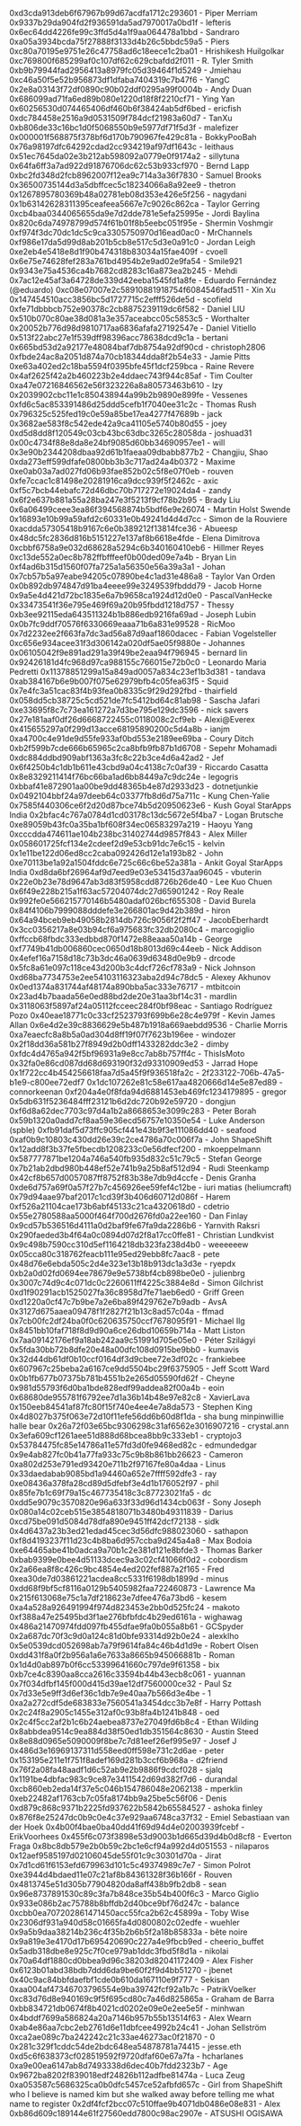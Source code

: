 0xd3cda913deb6f67967b99d67acdfa1712c293601 - Piper Merriam
0x9337b29da904fd2f936591da5ad7970017a0bd1f - lefteris
0x6ec64dd4226fe99c3ffd5d4a1f9aa064478a1bbd - Sandraro
0xa05a3934bcda75f27888f3133d4b26c5bbdc59a5 - Piers
0xc80a70195e9751e26c47758ad6c18eece1c2ba01 - Hrishikesh Huilgolkar
0xc769800f685299af0c107df62c629cbafdd2f011 - R. Tyler Smith
0xb9b79944fad2956413a8979fc05d39464f1d5249 - Jmiehau
0xc46a50f5e52b956873df1dfaba7404319c7b47f6 - YangC
0x2e8a03143f72df0890c90b02ddf0295a99f0004b - Andy Duan
0x686099ad71fa6ed89b080e1220d18f8f2210cf71 - Ying Yan
0x60256530d074465406df460b6f38424ab5df6bed - ericfish
0xdc784458e2516a9d0531509f784dcf21983a60d7 - TanXu
0xb806de33c16bc1d0f5068550b9e5977df71f5d3f - malefizer
0x000001f568875f378bf6d170b790967fe429c81a - BokkyPooBah
0x76a98197dfc64292cdad2cc934219af97df1643c - leithaus
0x51ec7645da02e3b212ab598092a0779e0f9174a2 - sillytuna
0x64fa6ff3a7ad922d91876706dc62c53b933cf970 - Bernd Lapp
0xbc2fd348d2fcb8962007f12ea9c714a3a36f7830 - Samuel Brooks
0x36500735144d3a5dbffcec5c18234066a8a92ee9 - thetron
0x1267895780369b48a02781eb08d353e426e5f256 - nagydani
0x1b63142628311395ceafeea5667e7c9026c862ca - Taylor Gerring
0xcb4baa0344065655da9e7d2dde781e5efa25995e - Jordi Baylina
0x820c6da74978799d574f61b01f8b5eebc051f95e - Shermin Voshmgir
0xf974f3dc70dc1dc5c9ca3305750970d16ead0ac0 - MrChannels
0xf986e17da5d99d8ab201b5cb8e517c5d3e0a91c0 - Jordan Leigh
0xe2eb4e5418e8d1f90b474318b83034a15fae409f - cvoell
0x6e75e74628fef283a761bd4954b2e9ad02e9fa54 - Smile921
0x9343e75a4536ca4b7682cd8283c16a873ea2b245 - Mehdi
0x7ac12e45af3a64728de339d42eeba1545fd1a8fe - Eduardo Fernández (@eduardo)
0xc08e07007e2c58910881918754f6084546fad511 - Xin Xu
0x147454510acc3856bc5d1727715c2efff526de5d - scofield
0xfe71dbbbcb752e90378c2cb8875239119dc6f582 - Daniel LIU
0x510b070c80ae38d081a3e357aceabcc05c5853c5 - Worthalter
0x20052b776d98d9810717aa6836afafa27192547e - Daniel Vitiello
0x513f22abc27e1f539dff98396acc78638dcd9c1a - bertani
0x665bd53d2a92177e48084baf7db8754a92df90cd - christoph2806
0xfbde24ac8a2051d874a70cb18344dda8f2b54e33 - Jamie Pitts
0xe63a402ed2c18ba5594f0395bfe45f1dcf259bca - Raine Revere
0x4af2625f42a2b460223b2e4ddaec743f944c85af - Tim Coulter
0xa47e07216846562e56f323226a8a80573463b610 - lzy
0x2039902cbc11e1c850438944a99b2b9890e899fe - Vessenes
0xfd6c5ac853391486d25ddd5cefb1f7040ee31c2c - Thomas Rush
0x796325c525fed19c0e59a85be17ea4277f47689b - jack
0x3682ae583f8c542ede42a9ca41105e5740b80d55 - joey
0xd5d8dd8f120549c03cb43bc63dbc3265c28058da - joshuad31
0x00c4734f88e8da8e24bf9085d60bb34690957ee1 - will
0x3e90b2344208dbaa92d61b1faeaa09dbabb877b2 - Changjiu, Shao
0xda273eff599dfafe0800bb3b3c717ad24a4b0372 - Maxime
0xe0ab03a7ad027fd06b93fae852b02c5f8e07f0eb - rouven
0xfe7ccac1c81498e20281916ca9dcc939f5f2462c - axic
0xf5c7bcb44ebafc72d46dbc70b717272e19024da4 - zandy
0x6f2e637b881a55a28ba247e3f5213f9cf78b2b95 - Brady Liu
0x6a06499ceee3ea86f394568874b5bdf6e9e26074 - Martin Holst Swende
0x16893e10b99a59afd2c60331e0b49241d4d4d7cc - Simon de la Rouviere
0xacdda57305418b9167c6e0b389212f13814fce36 - Abueesp
0x48dc5fc2836d816b5151227e137af8b6618e4fde - Elena Dimitrova
0xcbbf6758a9e032d68628a5294c6b340160410eb6 - Hillmer Reyes
0xc13de552a0ec8b782ffbfffeef0b00ded09e7a4b - Bryan Lin
0xf4ad6b315d1560f07fa725a1a56350e56a39a3a1 - Johan
0x7cb57b5a97eabe94205c07890be4c1ad31e486a8 - Taylor Van Orden
0x0b892db974847d91ba4eeee99e3249539fbddd79 - Jacob Horne
0x9a5e4d421d72bc1835e6a7b9658ca1924d12d0e0 - PascalVanHecke
0x33473541f36e795e469f69a20b95fbdd1218d757 - Thessy
0xb3ee92115eda643511324b1b886edb9216fa69ad - Joseph Lubin
0x0b7fc9ddf70576f6330669eaaa71b6a831e99528 - RicMoo
0x7d2232ee2f663fa7dc3ad56a87d9aaf1860dacec - Fabian Vogelsteller
0xc656e934acee31f3d306142a020df5ae05f9880e - Johannes
0x06105042f9e891ad291a39f49be2eaa94f796945 - bernard lin
0x92426181d4fc968d97ca988155c766015e72b0c0 - Leonardo Maria Pedretti
0x11378851299a15a849ad0057a834c23ef1b3d381 - tandava
0xab384167b6e9b007f075e62979bfb4c05fea63f5 - Squid
0x7e4fc3a51cac83f4b93fea0b8335c9f29d292fbd - thairfield
0x058dd5cb38725c5cd521de7fc5412bd64c81ab98 - Sascha Jafari
0xe33695f8c7c73ea161272a7d3be795e129dc3596 - nick savers
0x27e181aaf0df26d6668722455c0118008c2cf9eb - Alexi@Everex
0x415655297a0f299d13acce68195890200c5d4a8b - ianjm
0xa4700c4e91de9d55fe933af0bd553e2189ee69ba - Coury Ditch
0xb2f599b7cde666b65965c2ca8bfb9fb87b1d6708 - Sepehr Mohamadi
0xdc884ddbd909abf1363a3fc8c22b3ce4d6a42ad2 - Jef
0x6f4250b4c1db1b611e43cbd9a04c4138c7c0af39 - Riccardo Casatta
0x8e8329211414f76bc66ba1ad6bb8449a7c9dc24e - legogris
0xbbaf41e872901aa00be9dd48365b4e87d2933d23 - dotnetjunkie
0x0492104bbf24a97deeb64c03377fb8d6d75a711c - Kung Chen-Yalie
0x7585f440306ce6f2d20d87bce74b5d20950623e6 - Kush Goyal StarApps India
0x2bfac4c767a0784d1cd03178c13dc5672e5f4ba7 - Logan Brutsche
0xe89059b43fc0a35ba1bf608f34ec06583297a219 - Haoyu Yang
0xcccdda474611ae104b238bc31402744d9857f843 - Alex Miller
0x058601725fcf134e2cdeef2d9e53cb91dc7e6c15 - kelvin
0x1e11be122d06ed8cc2caba092426d12e1a193b82 - John
0xe70113be1a92a1504fddc6e725c66c6be52a381a - Ankit Goyal StarApps India
0xd8da6bf26964af9d7eed9e03e53415d37aa96045 - vbuterin
0x22e0b23e78d9647ab3d83f5958cdd8726b26de40 - Lee Kuo Chuen
0x6f49e228b215a1f63ac57204074dc27d65901242 - Roy Reale
0x992fe0e566215770146b5480adaf026bcf655308 - David Burela
0x84f4106b7999088dddefe3e266801ac9d42b389d - hiron
0x64a94bceb9eb49058b2814db726c9056f2f2ff47 - JacobEberhardt
0x3cc0356217a8e03b94cf6a975683fc32db2080c4 - marcogiglio
0xffccb68fbdc333edbbd870f1472e88eaaa50a14b - George
0xf7749b41db006860cec0650d18b8013d69c44eeb - Nick Addison
0x4efef16a7158d18c73b3dc46a0639d6348d0e9b9 - drcode
0x5fc8a61e097c118ce43d200b3c4dcf726cf783a9 - Nick Johnson
0xd68ba7734753e2ee54103116323aba2d94c78dc5 - Alexey Akhunov
0x0ed1374a831744af48174a890bba5ac333e76717 - mtbitcoin
0x23ad4b7baada56e0ed88bd2de20e31aa3bf14c31 - mardlin
0x3118063f5897af24a05112fcceec284f0bf98eac - Santiago Rodríguez Pozo
0x40eae18771c0c33cf2523793f699b6e28c4e979f - Kevin James Allan
0x6e4d2e39c8836629e5b487b1918a669aebdd9536 - Charlie Morris
0xa7eaecfc8a8b5a0ad304d8ff19f07f7623b196ee - windozer
0x2f18dd36a581b27f8949d2b0dff1433282ddc3e2 - dimby
0xfdc4d4765a942f5bf96931a9e8cc7ab8b757ff4c - ThisIsMoto
0x32fa0e86cd087dd68d693190f32d93310909ed53 - Jarrad Hope
0x1f722cc4b454256618faa7d5a45f9f936518fa2c - 2f233122-706b-47a5-b1e9-c800ee72edf7
0x1dc107262e81c58e617aa4820666d14e5e87ed89 - connorkeenan
0xf204a4e0f8fda94d6881453eb469fc1234179895 - gregor
0x5db631f5236484fff23121b6d2dc720b92e59720 - dongjun
0xf6d8a62dec7703c97d4a1b2a8668653e3099c283 - Peter Borah
0x59b1320a0add7cf8aa59e36ecd56757e10350e54 - Luke Anderson (spble)
0xfb91daf5d73ffc905cf441e43b9f3e111086dd40 - seafood
0xaf0b9c10803c430dd26e39c2ce4786a70c006f7a - John ShapeShift
0x12add8f3b37fe5fbecdb1208233c0e56dfecf200 - mkoeppelmann
0x587777871be1204a746a540fb935d832c51c79c5 - Stefan George
0x7b21ab2dbd980b448ef52e741b9a25b8af512d94 - Rudi Steenkamp
0x42cf8b657d0057087ff8752f83b38e7db9d4ccfe - Denis Granha
0xde6d757a69f0a57f27b7c456926ee59fef4c12be - iuri matias (heliumcraft)
0x79d94aae97baf2017c1cd39f3b406d60712d086f - Harem
0xf526a21104cae173b6abf45133c21ca4320618d0 - cdetrio
0x55e2780588aa5000f464f700d2676fd0a22ee160 - Dan Finlay
0x9cd57b536516d4111a0d2baf9fe67fa9da2286b6 - Yarnvith Raksri
0x290faeded3b4f64a0c0894d07d2f8a17cc0ffe81 - Christian Lundkvist
0x9c498b7590cc310d5ef1164218db323fa238d4b0 - weeeeeew
0x05cca80c318762feacb111e95ed29ebb8fc7aac8 - pete
0x48d76e6ebda505c2d4e323e13b18b913dc1a3d3e - ryepdx
0xb2a0d02fd0694ee78679e9e5738bf4cb898be0e0 - julienbrg
0x3007c74d9c4c071dc0c2260611ff4225c3884e8d - Simon Gilchrist
0xd1f90291acb1525027fa36c8958d7fe71aeb6ed0 - Griff Green
0xd1220a0cf47c7b9be7a2e6ba89f429762e7b9adb - AvsA
0x3127d675aaea09478f1f2827f21b13c8ad57c04a - ffmad
0x7cb00fc2df24ba0f0c620635750ccf7678095f91 - Michael Ilg
0x8451bb10faf718f8d9d90a6ce26dbd10659b714a - Matt Liston
0x7aa09142176ef9a18ab242aa9c51991d705e05e0 - Péter Szilágyi
0x5fda30bb72b8dfe20e48a00dfc108d0915be9bb0 - kumavis
0x32d44db61df0b10ccf0164df3d9cbee72e3df02c - frankiebee
0x607967c25beba2a6167ce9dd5504bc29f6375905 - Jeff Scott Ward
0x0b1fb677b07375b781b4551b2e265d05590fd62f - Cheyne
0x981d55793f6d0ba1bde828edf99addea82f00a4b - eoin
0x68680de955781f6792ee7d1a36b14b48e97e82c8 - XavierLava
0x150eeb84541af87fc80f15f740e4ee4e7a8da573 - Stephen King
0x4d8027b375f063e72d10f11efe56dd6b60d8f1da - sha bung minpinwillie halle bear
0x26a72f03e65bc9306298c31af6562e3016907216 - crystal.ann
0x3efa609cf1261aee51d888d68bcea8bb9c333eb1 - cryptojo3
0x53784475fc85e14786a11e57fd3d0fe9468ed82c - edmundedgar
0x9e4ab827fc0b41a77fa933c75c9b8b861bb26623 - Cameron
0xa802d253e791ed93420e711b2f97167fe80a4daa - Linus
0x33daedabab9085bd1a94460a652e7ffff592dfe3 - ray
0xe08436a378fa28cd89d5dfebf3e4d1b176052f97 - phil
0x85fe7b1c69f79a15c467735418c3c87723021fa5 - dc
0xdd5e9079c3570820e96a633f33d96d1434cb063f - Sony Joseph
0x080a14c02ceb515e3854818071b3480b49311839 - Darius
0xcd75be091d5084d78dfa890e9451ff42dcf72138 - sidk
0x4d6437a23b3ed21edad45cec3d56dfc988023060 - sathapon
0xf8d4193237f11d23c4b8ba6d957ccba9d245a4a8 - Max Bodoia
0xe64465abe41b0adca9a70b1c2e381d121e8bfde3 - Thomas Barker
0xbab9399e0bee4d51133dcec9a3c02cf41066f0d2 - cobordism
0x2a66ea8f8c426c9bc4854e4ed202fef887a2f165 - Fred
0xea30de7d03861221acdea8cc5331f6198db1899d - minus
0xdd68f9bf5cf8116a0129b5405982faa722460873 - Lawrence Ma
0x215f613068e75c1a7df218623e7dfee476a73bd6 - kesem
0xa4a528a926491994f974d823453e2bb0d525fc24 - makoto
0xf388a47e25495bd3f1ae276bfbfdc4b29ed6161a - wighawag
0x486a21470974fdd097fb455dfae9fa0b055a8b61 - GCSpyder
0x2a687dc70f3c9d0a124c81d0bfe93314d92b0e24 - alexklho
0x5e0539dcd052698ab7a79f9614fa84c46b4d1d9e - Robert Olsen
0xdd431f8a0f2b956a1a6e7633a8665b945066881b - Roman
0x1d4d0ab897b0f6cc53399641660c797de9f61358 - bix
0xb7ce4c8390aa8cca2616c33594b44b43ecb8c061 - yuannan
0x7f034dfbf145f000d415d39ae12df7560000ce32 - Paul Sz
0x7d33e5e9ff3d6ef36c1db7e9e40aa7b566d3e4be - 1
0xa2a272cdf5de683833e7560541a3454dcc3b7e8f - Harry Pottash
0x2c24f8a2905c1455e312af0c93b8fa4b1241b848 - oed
0x2c4f5cc2af2b1c6b24aebea8737e27049fd6b8c4 - Ethan Wilding
0x8abbdea9514c9ea884d38f50ed1db351564c8630 - Austin Steed
0x8e88d0965e5090009f8be7c7d81eef26ef995e97 - Josef J
0x486d3e16969137311d558eed0ff598e731c2d6ae - peter
0x153195e211e1f751f8adef169d281b3ccf6b968a - d2friend
0x76f2a08fa48aadf1d6c52ab9e2b9886f9cdcf028 - sjalq
0x1191be4dbfac983c9ce87e3411542d69d382f7d6 - durandal
0xcb860eb2eda14f37e5c046b154786048e2062138 - mperklin
0xeb22482af1763cb7c05fa8174bb9a25be5c56f06 - Denis
0xd879c868c9371b2225fd937622b5842b65584527 - ashoka finley
0x876f8e25247dc0b9c0e4c37e929aa6748ca37f32 - Emiel Sebastiaan van der Hoek
0x4b00f4bae0ba40dd41f69d94d4e02003939fcebf - ErikVoorhees
0x455f6c073f3898e53d9003b1d665d39d4b0d8cf8 - Everton Fraga
0x8bc8db579e2b0b59c2bc1e6cf94a992d4d051553 - nilaparos
0x12aef9585197d02106045de55f01c9c30301d70a - Jirat
0x7d1cd61f6153efd679963d101c5c49374989c7e7 - Simon Polrot
0xe3944d4bdaed11e07c21af8b84361328f36b166f - Rouven
0x4813745e51d305b77904820da8aff438b9fb2db8 - sean
0x96e8737891530c89c3fa7b848ce35b54b400f6c3 - Marco Giglio
0x933e086b2ac75788b8bffdb2d40bce9bf76d247c - balance
0xcbb0ea707202861471450acc55fca2b62c45899a - Toby Wise
0x2306df931a940d58c01665fa4d0800802c02edfe - wuehler
0x9a5b9daa38214b236c4f35b2b6b5f2a18b85833a - bête noire
0x9a819e3e4170d17b695420690c227a4e9fbcb9ed - cheerio_buffet
0x5adb318dbe8e925c7f0ce979ab1ddc3fbd5f8d1a - nikolai
0x70a64df1880cd0bbea9d96c38203d82041172409 - Alex Fisher
0x6123b01abd38bdb7ddd6da9be60f2f9d4bb51270 - jbenet
0x40c9ac84bbfdaefbf1cde0b610da167110e9f777 - Sekisan
0xaa004af47346703796554e9ba39742fcf92a1b7c - PatrikVoelker
0xc83d76d8e940169c9f5f695cd80c7a46d825865a - Graham de Barra
0xbb834721db0674f8b4021cd0202e09e0e2ee5e5f - minhwan
0x4bddf7699a586824a20a7146b957b55b13514f63 - Alex Wearn
0xab4e86aa7cbc2eb2761d6e11dbfcee4992b24c41 - Johan Sellström
0xca2ae089c7ba242242c21c33ae46273ac0f21870 - 0
0x281c329f1cddc54de2bdc648ea54878781a74415 - jesse.eth
0xd5c6f638373cf028519592f9720dfaf60e67a7fa - hcharlanes
0xa9e00ea6147ab8d7493338d6dec40b7fdd2323b7 - Age
0x9672ba8202f839018edf24826b112adfbe81474a - Luca Zeug
0xa053587c5686325ca0b0dfc5457ce52afbfd657c - Girl from ShapeShift who I believe is named kim but she walked away before telling me what name to register
0x2df4fcf2bcc07c510ffae9b4071db0486e08e831 - Alex
0xb86d609c189144e61f27560edd7800c98ac2907e - ATSUSHI OGISAWA
